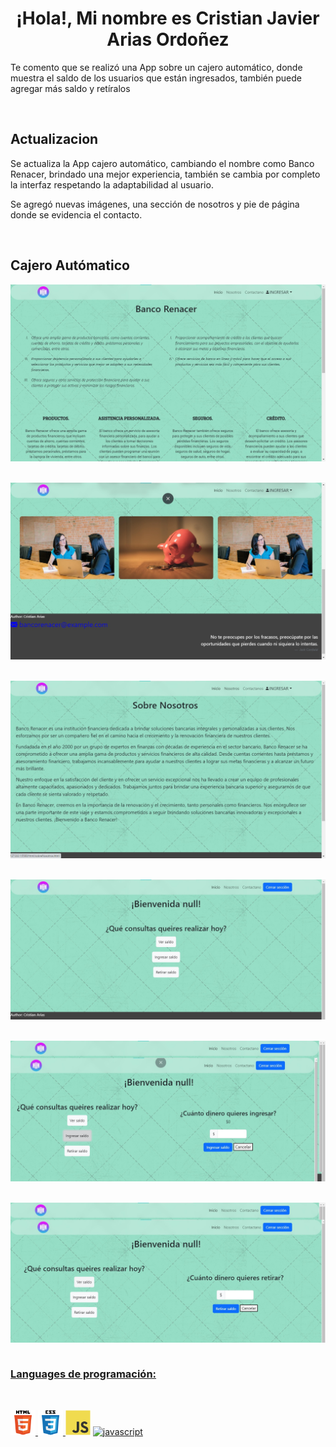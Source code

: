<h1 align="center">¡Hola!, Mi nombre es Cristian Javier Arias Ordoñez</h1>
<p>Te comento que se realizó una App sobre un cajero automático, donde muestra el saldo de los usuarios que están ingresados, también puede agregar más saldo y retíralos</p>
<br>
<h2>Actualizacion</h2>
<p>Se actualiza la App cajero automático, cambiando el nombre como Banco Renacer, brindado una mejor experiencia, también se cambia por completo la interfaz respetando la adaptabilidad al usuario.</p>
<p>Se agregó nuevas imágenes, una sección de nosotros y pie de página donde se evidencia el contacto.</p>
<br>
<h2> Cajero Autómatico</h2>
<a href="https://cristian0813.github.io/Cajero-automatico/"><img src="./assets/presentacion/CajeroAutomatico.jpg" width="auto" align="center">
<br>
<br>
<br>
<a href="https://cristian0813.github.io/Cajero-automatico/"><img src="./assets/presentacion/CajeroAutomatico2.jpg" width="auto" align="center">
<br>
<br>
<br>
<a href="https://cristian0813.github.io/Cajero-automatico/"><img src="./assets/presentacion/CajeroAutomatico3.jpg" width="auto" align="center">
<br>
<br>
<br>
<a href="https://cristian0813.github.io/Cajero-automatico/"><img src="./assets/presentacion/CajeroAutomatico4.jpg" width="auto" align="center">
<br>
<br>
<br>
<a href="https://cristian0813.github.io/Cajero-automatico/"><img src="./assets/presentacion/CajeroAutomatico5.jpg" width="auto" align="center">
<br>
<br>
<br>
<a href="https://cristian0813.github.io/Cajero-automatico/"><img src="./assets/presentacion/CajeroAutomatico6.jpg" width="auto" align="center">
<br>
<br>
<h3 align="left">Languages de programación:</h3>
<br>
<p align="left"> <a href="https://www.w3schools.com/html/" target="_blank" rel="noreferrer"> <img src="https://raw.githubusercontent.com/devicons/devicon/master/icons/html5/html5-original-wordmark.svg" alt="html5" width="40" height="40"/></a><a href="https://www.w3schools.com/css/" target="_blank" rel="noreferrer"> <img src="https://raw.githubusercontent.com/devicons/devicon/master/icons/css3/css3-original-wordmark.svg" alt="css3" width="40" height="40"/></a><a href="https://developer.mozilla.org/en-US/docs/Web/JavaScript" target="_blank" rel="noreferrer"> <img src="https://raw.githubusercontent.com/devicons/devicon/master/icons/javascript/javascript-original.svg" alt="javascript" width="40" height="40"/></a>     <a href="https://getbootstrap.com/" target="_blank" rel="noreferrer"> <img src="https://raw.githubusercontent.com/Cristian0813/devicon/master/icons/bootstrap/bootstrap-original-wordmark.svg" alt="javascript" width="40" height="40"/></a>  

</p>
